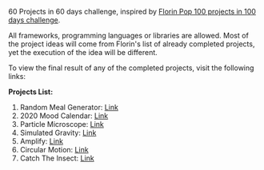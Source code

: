 60 Projects in 60 days challenge, inspired by [Florin Pop 100 projects in 100 days challenge](https://www.florin-pop.com/blog/2019/09/100-days-100-projects).

All frameworks, programming languages or libraries are allowed. Most of the project ideas will come from Florin's list of already completed projects, yet the execution of the idea will be different.

To view the final result of any of the completed projects, visit the following links:

**Projects List:**

 1. Random Meal Generator: [Link](https://codepen.io/mariuslungu97/pen/YzPJNzP)
 2. 2020 Mood Calendar: [Link](https://codepen.io/mariuslungu97/full/wvBQjzj)
 3. Particle Microscope: [Link](https://codepen.io/mariuslungu97/pen/GRgwPEO)
 4. Simulated Gravity: [Link](https://codepen.io/mariuslungu97/pen/KKwbdLR)
 5. Amplify: [Link](https://codepen.io/mariuslungu97/pen/povGJbM)
 6. Circular Motion: [Link](https://codepen.io/mariuslungu97/pen/WNbPvGm)
 7. Catch The Insect: [Link](https://codepen.io/mariuslungu97/full/xxbMNPR)